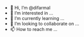 - 👋 Hi, I’m @difarmal
- 👀 I’m interested in ...
- 🌱 I’m currently learning ...
- 💞️ I’m looking to collaborate on ...
- 📫 How to reach me ...

<!---
difarmal/difarmal is a ✨ special ✨ repository because its `README.md` (this file) appears on your GitHub profile.
You can click the Preview link to take a look at your changes.
--->
